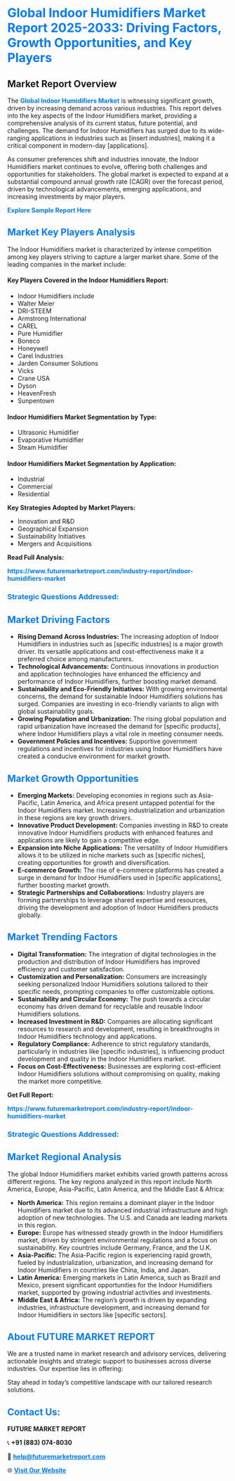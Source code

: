 <h1 style="color: #007BFF;">Global Indoor Humidifiers Market Report 2025-2033: Driving Factors, Growth Opportunities, and Key Players</h1>

<section id="overview">
<h2>Market Report Overview</h2>
<p>The <a href="https://www.futuremarketreport.com/industry-report/indoor-humidifiers-market" style="color: #007BFF; text-decoration: none;"><strong>Global Indoor Humidifiers Market</strong></a> is witnessing significant growth, driven by increasing demand across various industries. This report delves into the key aspects of the Indoor Humidifiers market, providing a comprehensive analysis of its current status, future potential, and challenges. The demand for Indoor Humidifiers has surged due to its wide-ranging applications in industries such as [insert industries], making it a critical component in modern-day [applications].</p>
<p>As consumer preferences shift and industries innovate, the Indoor Humidifiers market continues to evolve, offering both challenges and opportunities for stakeholders. The global market is expected to expand at a substantial compound annual growth rate (CAGR) over the forecast period, driven by technological advancements, emerging applications, and increasing investments by major players.</p>
</section>

<section id="overview">
<p><a href="https://www.futuremarketreport.com/request-sample/reportId=100089" style="color: #007BFF; text-decoration: none;"><strong>Explore Sample Report Here</strong></a></p>
</section>

<section id="key-players">
<h2 style="color: #007BFF;">Market Key Players Analysis</h2>
<p>The Indoor Humidifiers market is characterized by intense competition among key players striving to capture a larger market share. Some of the leading companies in the market include:</p>
<h4>Key Players Covered in the Indoor Humidifiers Report:</h4>
<ul><li>Indoor Humidifiers include</li><li>Walter Meier</li><li>DRI-STEEM</li><li>Armstrong International</li><li>CAREL</li><li>Pure Humidifier</li><li>Boneco</li><li>Honeywell</li><li>Carel Industries</li><li>Jarden Consumer Solutions</li><li>Vicks</li><li>Crane USA</li><li>Dyson</li><li>HeavenFresh</li><li>Sunpentown</li></ul>
<h4>Indoor Humidifiers Market Segmentation by Type:</h4>
<ul><li>Ultrasonic Humidifier</li><li>Evaporative Humidifier</li><li>Steam Humidifier</li></ul>

<h4>Indoor Humidifiers Market Segmentation by Application:</h4>
<ul><li>Industrial</li><li>Commercial</li><li>Residential</li></ul>
<p><strong>Key Strategies Adopted by Market Players:</strong></p>
<ul>
<li>Innovation and R&D</li>
<li>Geographical Expansion</li>
<li>Sustainability Initiatives</li>
<li>Mergers and Acquisitions</li>
</ul>
</section>

<section>
<p><strong>Read Full Analysis: </strong></p><a href="https://www.futuremarketreport.com/industry-report/indoor-humidifiers-market" style="color: #007BFF; text-decoration: none;"><strong>https://www.futuremarketreport.com/industry-report/indoor-humidifiers-market</strong></a>
<h3 style="color: #007BFF;">Strategic Questions Addressed:</h3>
</section>

<section id="driving-factors">
<h2 style="color: #007BFF;">Market Driving Factors</h2>
<ul>
<li><strong>Rising Demand Across Industries:</strong> The increasing adoption of Indoor Humidifiers in industries such as [specific industries] is a major growth driver. Its versatile applications and cost-effectiveness make it a preferred choice among manufacturers.</li>
<li><strong>Technological Advancements:</strong> Continuous innovations in production and application technologies have enhanced the efficiency and performance of Indoor Humidifiers, further boosting market demand.</li>
<li><strong>Sustainability and Eco-Friendly Initiatives:</strong> With growing environmental concerns, the demand for sustainable Indoor Humidifiers solutions has surged. Companies are investing in eco-friendly variants to align with global sustainability goals.</li>
<li><strong>Growing Population and Urbanization:</strong> The rising global population and rapid urbanization have increased the demand for [specific products], where Indoor Humidifiers plays a vital role in meeting consumer needs.</li>
<li><strong>Government Policies and Incentives:</strong> Supportive government regulations and incentives for industries using Indoor Humidifiers have created a conducive environment for market growth.</li>
</ul>
</section>

<section id="growth-opportunities">
<h2 style="color: #007BFF;">Market Growth Opportunities</h2>
<ul>
<li><strong>Emerging Markets:</strong> Developing economies in regions such as Asia-Pacific, Latin America, and Africa present untapped potential for the Indoor Humidifiers market. Increasing industrialization and urbanization in these regions are key growth drivers.</li>
<li><strong>Innovative Product Development:</strong> Companies investing in R&D to create innovative Indoor Humidifiers products with enhanced features and applications are likely to gain a competitive edge.</li>
<li><strong>Expansion into Niche Applications:</strong> The versatility of Indoor Humidifiers allows it to be utilized in niche markets such as [specific niches], creating opportunities for growth and diversification.</li>
<li><strong>E-commerce Growth:</strong> The rise of e-commerce platforms has created a surge in demand for Indoor Humidifiers used in [specific applications], further boosting market growth.</li>
<li><strong>Strategic Partnerships and Collaborations:</strong> Industry players are forming partnerships to leverage shared expertise and resources, driving the development and adoption of Indoor Humidifiers products globally.</li>
</ul>
</section>

<section id="trending-factors">
<h2 style="color: #007BFF;">Market Trending Factors</h2>
<ul>
<li><strong>Digital Transformation:</strong> The integration of digital technologies in the production and distribution of Indoor Humidifiers has improved efficiency and customer satisfaction.</li>
<li><strong>Customization and Personalization:</strong> Consumers are increasingly seeking personalized Indoor Humidifiers solutions tailored to their specific needs, prompting companies to offer customizable options.</li>
<li><strong>Sustainability and Circular Economy:</strong> The push towards a circular economy has driven demand for recyclable and reusable Indoor Humidifiers solutions.</li>
<li><strong>Increased Investment in R&D:</strong> Companies are allocating significant resources to research and development, resulting in breakthroughs in Indoor Humidifiers technology and applications.</li>
<li><strong>Regulatory Compliance:</strong> Adherence to strict regulatory standards, particularly in industries like [specific industries], is influencing product development and quality in the Indoor Humidifiers market.</li>
<li><strong>Focus on Cost-Effectiveness:</strong> Businesses are exploring cost-efficient Indoor Humidifiers solutions without compromising on quality, making the market more competitive.</li>
</ul>
</section>

<section>
<p><strong>Get Full Report: </strong></p><a href="https://www.futuremarketreport.com/industry-report/indoor-humidifiers-market" style="color: #007BFF; text-decoration: none;"><strong>https://www.futuremarketreport.com/industry-report/indoor-humidifiers-market</strong></a>
<h3 style="color: #007BFF;">Strategic Questions Addressed:</h3>
</section>


<section id="regional-analysis">
<h2 style="color: #007BFF;">Market Regional Analysis</h2>
<p>The global Indoor Humidifiers market exhibits varied growth patterns across different regions. The key regions analyzed in this report include North America, Europe, Asia-Pacific, Latin America, and the Middle East & Africa:</p>
<ul>
<li><strong>North America:</strong> This region remains a dominant player in the Indoor Humidifiers market due to its advanced industrial infrastructure and high adoption of new technologies. The U.S. and Canada are leading markets in this region.</li>
<li><strong>Europe:</strong> Europe has witnessed steady growth in the Indoor Humidifiers market, driven by stringent environmental regulations and a focus on sustainability. Key countries include Germany, France, and the U.K.</li>
<li><strong>Asia-Pacific:</strong> The Asia-Pacific region is experiencing rapid growth, fueled by industrialization, urbanization, and increasing demand for Indoor Humidifiers in countries like China, India, and Japan.</li>
<li><strong>Latin America:</strong> Emerging markets in Latin America, such as Brazil and Mexico, present significant opportunities for the Indoor Humidifiers market, supported by growing industrial activities and investments.</li>
<li><strong>Middle East & Africa:</strong> The region’s growth is driven by expanding industries, infrastructure development, and increasing demand for Indoor Humidifiers in sectors like [specific sectors].</li>
</ul>
</section>

<footer>
<h2 style="color: #007BFF;">About FUTURE MARKET REPORT</h2>
<p>We are a trusted name in market research and advisory services, delivering actionable insights and strategic support to businesses across diverse industries. Our expertise lies in offering:</p>

<p>Stay ahead in today’s competitive landscape with our tailored research solutions.</p>

<h2 style="color: #007BFF;">Contact Us:</h2>
<p><strong>FUTURE MARKET REPORT</strong></p>
<p>📞 <strong>+91 (883) 074-8030</strong></p>
<p>📧 <strong><a href="mailto:help@futuremarketreport.com" style="color: #007BFF;">help@futuremarketreport.com</a></strong></p>
<p>🌐 <strong><a href="https://www.futuremarketreport.com/" style="color: #007BFF;">Visit Our Website</a></strong></p>
</footer>